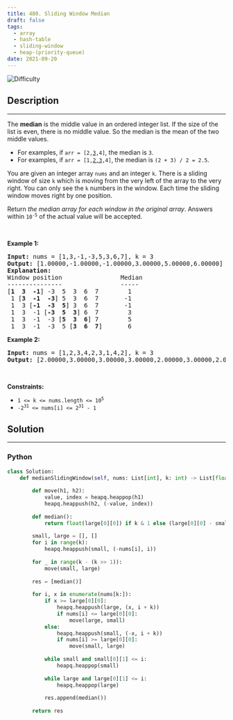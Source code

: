 ```yaml
---
title: 480. Sliding Window Median
draft: false
tags: 
  - array
  - hash-table
  - sliding-window
  - heap-(priority-queue)
date: 2021-09-20
---
```


![Difficulty](https://img.shields.io/badge/Difficulty-Hard-blue.svg)

## Description

---
<p>The <strong>median</strong> is the middle value in an ordered integer list. If the size of the list is even, there is no middle value. So the median is the mean of the two middle values.</p>

<ul>
	<li>For examples, if <code>arr = [2,<u>3</u>,4]</code>, the median is <code>3</code>.</li>
	<li>For examples, if <code>arr = [1,<u>2,3</u>,4]</code>, the median is <code>(2 + 3) / 2 = 2.5</code>.</li>
</ul>

<p>You are given an integer array <code>nums</code> and an integer <code>k</code>. There is a sliding window of size <code>k</code> which is moving from the very left of the array to the very right. You can only see the <code>k</code> numbers in the window. Each time the sliding window moves right by one position.</p>

<p>Return <em>the median array for each window in the original array</em>. Answers within <code>10<sup>-5</sup></code> of the actual value will be accepted.</p>

<p>&nbsp;</p>
<p><strong class="example">Example 1:</strong></p>

<pre>
<strong>Input:</strong> nums = [1,3,-1,-3,5,3,6,7], k = 3
<strong>Output:</strong> [1.00000,-1.00000,-1.00000,3.00000,5.00000,6.00000]
<strong>Explanation:</strong> 
Window position                Median
---------------                -----
[<strong>1  3  -1</strong>] -3  5  3  6  7        1
 1 [<strong>3  -1  -3</strong>] 5  3  6  7       -1
 1  3 [<strong>-1  -3  5</strong>] 3  6  7       -1
 1  3  -1 [<strong>-3  5  3</strong>] 6  7        3
 1  3  -1  -3 [<strong>5  3  6</strong>] 7        5
 1  3  -1  -3  5 [<strong>3  6  7</strong>]       6
</pre>

<p><strong class="example">Example 2:</strong></p>

<pre>
<strong>Input:</strong> nums = [1,2,3,4,2,3,1,4,2], k = 3
<strong>Output:</strong> [2.00000,3.00000,3.00000,3.00000,2.00000,3.00000,2.00000]
</pre>

<p>&nbsp;</p>
<p><strong>Constraints:</strong></p>

<ul>
	<li><code>1 &lt;= k &lt;= nums.length &lt;= 10<sup>5</sup></code></li>
	<li><code>-2<sup>31</sup> &lt;= nums[i] &lt;= 2<sup>31</sup> - 1</code></li>
</ul>


## Solution

---
### Python
``` py title='sliding-window-median'
class Solution:
    def medianSlidingWindow(self, nums: List[int], k: int) -> List[float]:
    
        def move(h1, h2):
            value, index = heapq.heappop(h1)
            heapq.heappush(h2, (-value, index))
        
        def median():
            return float(large[0][0]) if k & 1 else (large[0][0] - small[0][0]) / 2
    
        small, large = [], []
        for i in range(k):
            heapq.heappush(small, (-nums[i], i))
        
        for _ in range(k - (k >> 1)):
            move(small, large)
        
        res = [median()]
        
        for i, x in enumerate(nums[k:]):
            if x >= large[0][0]:
                heapq.heappush(large, (x, i + k))
                if nums[i] <= large[0][0]:
                    move(large, small)
            else:
                heapq.heappush(small, (-x, i + k))
                if nums[i] >= large[0][0]:
                    move(small, large)
            
            while small and small[0][1] <= i:
                heapq.heappop(small)
            
            while large and large[0][1] <= i:
                heapq.heappop(large)
            
            res.append(median())
            
        return res

```

